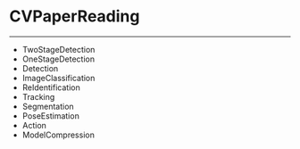 # CVPaperReading
---

- TwoStageDetection
- OneStageDetection
- Detection
- ImageClassification
- ReIdentification
- Tracking
- Segmentation
- PoseEstimation
- Action
- ModelCompression
